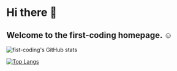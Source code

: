 # Hi there 👋

## Welcome to the first-coding homepage. ☺️

![fist-coding's GitHub stats](https://github-readme-stats.vercel.app/api?username=first-coding&show_icons=true&theme=radical)

[![Top Langs](https://github-readme-stats.vercel.app/api/top-langs/?username=first-coding)](https://github.com/anuraghazra/github-readme-stats)
<!--
**first-coding/first-coding** is a ✨ _special_ ✨ repository because its `README.md` (this file) appears on your GitHub profile.

Here are some ideas to get you started:

- 🔭 I’m currently working on ...
- 🌱 I’m currently learning ...
- 👯 I’m looking to collaborate on ...
- 🤔 I’m looking for help with ...
- 💬 Ask me about ...
- 📫 How to reach me: ...
- 😄 Pronouns: ...
- ⚡ Fun fact: ...
-->
